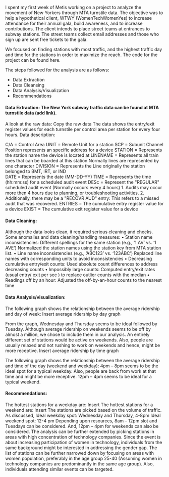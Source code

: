 
I spent my first week of Metis working on a project to analyze the movement of New Yorkers through MTA turnstile data. The objective was to help a hypothetical client, WTWY (WomenTechWomenYes) to increase attendance for their annual gala, build awareness, and to increase contributions. The client intends to place street teams at entrances to subway stations. The street teams collect email addresses and those who sign up are sent free tickets to the gala. 

We focused on finding stations with most traffic, and the highest traffic day and time for the stations in order to maximize the reach. The code for the project can be found here.

The steps followed for the analysis are as follows:

* Data Extraction
* Data Cleansing
* Data Analysis/Visualization
* Recommendations

#### Data Extraction:  The New York subway traffic data can be found at MTA turnstile data (add link). 
A look at the raw data:
Copy the raw data
The data shows the entry/exit register values for each turnstile per control area per station for every four hours.
Data description: 

C/A      = Control Area 
UNIT     = Remote Unit for a station 
SCP      = Subunit Channel Position represents an specific address for a device 
STATION  = Represents the station name the device is located at
LINENAME = Represents all train lines that can be boarded at this station
           Normally lines are represented by one character
DIVISION = Represents the Line originally the station belonged to BMT, IRT, or IND   
DATE     = Represents the date (MM-DD-YY)
TIME     = Represents the time (hh:mm:ss) for a scheduled audit event
DESc     = Represent the "REGULAR" scheduled audit event (Normally occurs every 4 hours)
           1. Audits may occur more then 4 hours due to planning, or troubleshooting activities. 
           2. Additionally, there may be a "RECOVR AUD" entry: This refers to a missed audit that was recovered. 
ENTRIES  = The cumulative entry register value for a device
EXIST    = The cumulative exit register value for a device


#### Data Cleaning: 
Although the data looks clean, it required serious cleaning and checks.
Some anomalies and data cleaning/handling measures:
•	Station name inconsistencies: Different spellings for the same station (e.g., ‘1 AV’ vs.  ‘1 AVE’)
               Normalized the station names using the station key from MTA station list.
•	Line name inconsistencies  (e.g., ‘ABC123’ vs. ‘123ABC’)
               Replaced line names with corresponding units to avoid inconsistencies
•	Decreasing cumulative entry/exit counts:
Used absolute count differences to address decreasing counts
•	Impossibly large counts:
Computed entry/exit rates (usual entry/ exit per sec ) to replace outlier counts with the median
•	Readings off by an hour:
Adjusted the off-by-an-hour counts to the nearest time

#### Data Analysis/visualization:
The following graph shows the relationship between the average ridership and day of week:
Insert average ridership by day graph

From the graph, Wednesday and Thursday seems to be ideal followed by Tuesday. 
Although average ridership on weekends seems to be off by almost a million, we chose to include them in our analysis. An entirely different set of stations would be active on weekends. Also, people are usually relaxed and not rushing to work on weekends and hence, might be more receptive.
Insert average ridership by time graph

The following graph shows the relationship between the average ridership and time of the day (weekend and weekday):
4pm – 8pm seems to be the ideal spot for a typical weekday. Also, people are back from work at that time and might be more receptive.
12pm – 4pm seems to be ideal for a typical weekend. 

#### Recommendations:
The hottest stations for a weekday are:
Insert
The hottest stations for a weekend are:
Insert
The stations are picked based on the volume of traffic. 
As discussed,
Ideal weekday spot: Wednesday and Thursday, 4-8pm
Ideal weekend spot: 12-4 pm
Depending upon resources, 8am – 12pm slot and Tuesdays can be considered. And, 12pm – 4pm for weekends can also be considered.
The analysis can be further extended by picking stations in areas with high concentration of technology companies. Since the event is about increasing participation of women in technology, individuals from the same background might be interested in addressing the gender gap. The list of stations can be further narrowed down by focusing on areas with women population, preferably in the age group 25-40 (Assuming women in technology companies are predominantly in the same age group). Also, individuals attending similar events can be targeted. 



